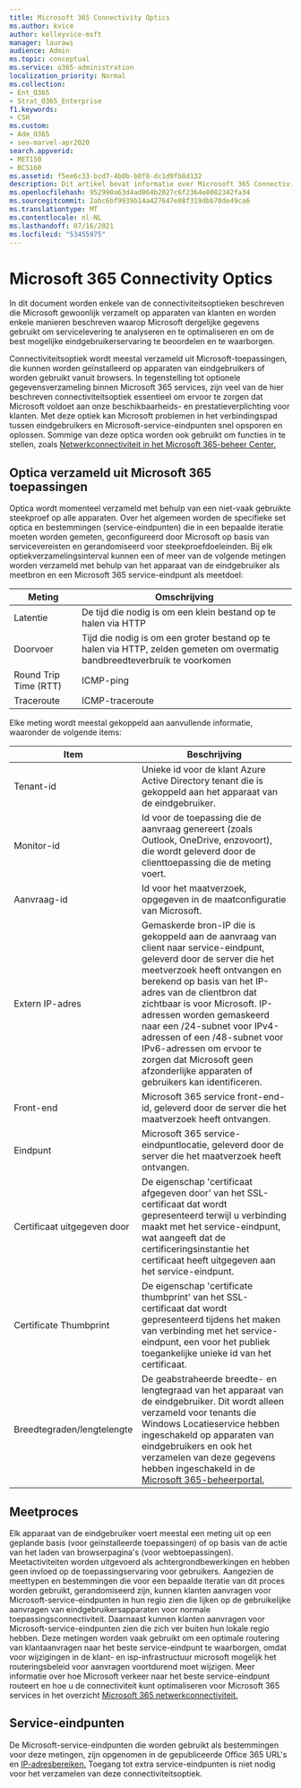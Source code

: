 ```yaml
---
title: Microsoft 365 Connectivity Optics
ms.author: kvice
author: kelleyvice-msft
manager: laurawi
audience: Admin
ms.topic: conceptual
ms.service: o365-administration
localization_priority: Normal
ms.collection:
- Ent_O365
- Strat_O365_Enterprise
f1.keywords:
- CSH
ms.custom:
- Adm_O365
- seo-marvel-apr2020
search.appverid:
- MET150
- BCS160
ms.assetid: f5ee6c33-bcd7-4b0b-b0f8-dc1d9fb8d132
description: Dit artikel bevat informatie over Microsoft 365 Connectivity Optics.
ms.openlocfilehash: 952990a63d4ad064b2027c6f2364e8082342fa34
ms.sourcegitcommit: 2abc6bf9939b14a427647e88f319dbb70de49ca6
ms.translationtype: MT
ms.contentlocale: nl-NL
ms.lasthandoff: 07/16/2021
ms.locfileid: "53455975"
---
```

# <a name="microsoft-365-connectivity-optics"></a>Microsoft 365 Connectivity Optics

In dit document worden enkele van de connectiviteitsoptieken beschreven die Microsoft gewoonlijk verzamelt op apparaten van klanten en worden enkele manieren beschreven waarop Microsoft dergelijke gegevens gebruikt om servicelevering te analyseren en te optimaliseren en om de best mogelijke eindgebruikerservaring te beoordelen en te waarborgen.

Connectiviteitsoptiek wordt meestal verzameld uit Microsoft-toepassingen, die kunnen worden geïnstalleerd op apparaten van eindgebruikers of worden gebruikt vanuit browsers. In tegenstelling tot optionele gegevensverzameling binnen Microsoft 365 services, zijn veel van de hier beschreven connectiviteitsoptiek essentieel om ervoor te zorgen dat Microsoft voldoet aan onze beschikbaarheids- en prestatieverplichting voor klanten. Met deze optiek kan Microsoft problemen in het verbindingspad tussen eindgebruikers en Microsoft-service-eindpunten snel opsporen en oplossen. Sommige van deze optica worden ook gebruikt om functies in te stellen, zoals [Netwerkconnectiviteit in het Microsoft 365-beheer Center.](office-365-network-mac-perf-overview.md)

## <a name="optics-collected-from-microsoft-365-applications"></a>Optica verzameld uit Microsoft 365 toepassingen

Optica wordt momenteel verzameld met behulp van een niet-vaak gebruikte steekproef op alle apparaten. Over het algemeen worden de specifieke set optica en bestemmingen (service-eindpunten) die in een bepaalde iteratie moeten worden gemeten, geconfigureerd door Microsoft op basis van servicevereisten en gerandomiseerd voor steekproefdoeleinden.
Bij elk optiekverzamelingsinterval kunnen een of meer van de volgende metingen worden verzameld met behulp van het apparaat van de eindgebruiker als meetbron en een Microsoft 365 service-eindpunt als meetdoel:

| Meting | Omschrijving |
| --- | --- |
| Latentie | De tijd die nodig is om een klein bestand op te halen via HTTP |
| Doorvoer | Tijd die nodig is om een groter bestand op te halen via HTTP, zelden gemeten om overmatig bandbreedteverbruik te voorkomen |
| Round Trip Time (RTT) | ICMP-ping |
| Traceroute | ICMP-traceroute |

Elke meting wordt meestal gekoppeld aan aanvullende informatie, waaronder de volgende items:

| Item | Beschrijving |
| --- | --- |
| Tenant-id | Unieke id voor de klant Azure Active Directory tenant die is gekoppeld aan het apparaat van de eindgebruiker. |
| Monitor-id | Id voor de toepassing die de aanvraag genereert (zoals Outlook, OneDrive, enzovoort), die wordt geleverd door de clienttoepassing die de meting voert. |
| Aanvraag-id | Id voor het maatverzoek, opgegeven in de maatconfiguratie van Microsoft. |
| Extern IP-adres | Gemaskerde bron-IP die is gekoppeld aan de aanvraag van client naar service-eindpunt, geleverd door de server die het meetverzoek heeft ontvangen en berekend op basis van het IP-adres van de clientbron dat zichtbaar is voor Microsoft. IP-adressen worden gemaskeerd naar een /24-subnet voor IPv4-adressen of een /48-subnet voor IPv6-adressen om ervoor te zorgen dat Microsoft geen afzonderlijke apparaten of gebruikers kan identificeren. |
| Front-end | Microsoft 365 service front-end-id, geleverd door de server die het maatverzoek heeft ontvangen. |
| Eindpunt | Microsoft 365 service-eindpuntlocatie, geleverd door de server die het maatverzoek heeft ontvangen. |
| Certificaat uitgegeven door | De eigenschap 'certificaat afgegeven door' van het SSL-certificaat dat wordt gepresenteerd terwijl u verbinding maakt met het service-eindpunt, wat aangeeft dat de certificeringsinstantie het certificaat heeft uitgegeven aan het service-eindpunt. |
| Certificate Thumbprint | De eigenschap 'certificate thumbprint' van het SSL-certificaat dat wordt gepresenteerd tijdens het maken van verbinding met het service-eindpunt, een voor het publiek toegankelijke unieke id van het certificaat. |
| Breedtegraden/lengtelengte | De geabstraheerde breedte- en lengtegraad van het apparaat van de eindgebruiker. Dit wordt alleen verzameld voor tenants die Windows Locatieservice hebben ingeschakeld op apparaten van eindgebruikers en ook het verzamelen van deze gegevens hebben ingeschakeld in de [Microsoft 365-beheerportal.](office-365-network-mac-perf-overview.md#1-enable-windows-location-services) |

## <a name="measurement-process"></a>Meetproces

Elk apparaat van de eindgebruiker voert meestal een meting uit op een geplande basis (voor geïnstalleerde toepassingen) of op basis van de actie van het laden van browserpagina's (voor webtoepassingen). Meetactiviteiten worden uitgevoerd als achtergrondbewerkingen en hebben geen invloed op de toepassingservaring voor gebruikers. Aangezien de meettypen en bestemmingen die voor een bepaalde iteratie van dit proces worden gebruikt, gerandomiseerd zijn, kunnen klanten aanvragen voor Microsoft-service-eindpunten in hun regio zien die lijken op de gebruikelijke aanvragen van eindgebruikersapparaten voor normale toepassingsconnectiviteit. Daarnaast kunnen klanten aanvragen voor Microsoft-service-eindpunten zien die zich ver buiten hun lokale regio hebben. Deze metingen worden vaak gebruikt om een optimale routering van klantaanvragen naar het beste service-eindpunt te waarborgen, omdat voor wijzigingen in de klant- en isp-infrastructuur microsoft mogelijk het routeringsbeleid voor aanvragen voortdurend moet wijzigen. Meer informatie over hoe Microsoft verkeer naar het beste service-eindpunt routeert en hoe u de connectiviteit kunt optimaliseren voor Microsoft 365 services in het overzicht [Microsoft 365 netwerkconnectiviteit.](microsoft-365-networking-overview.md)

## <a name="service-endpoints"></a>Service-eindpunten

De Microsoft-service-eindpunten die worden gebruikt als bestemmingen voor deze metingen, zijn opgenomen in de gepubliceerde Office 365 URL's en [IP-adresbereiken.](urls-and-ip-address-ranges.md) Toegang tot extra service-eindpunten is niet nodig voor het verzamelen van deze connectiviteitsoptiek.
